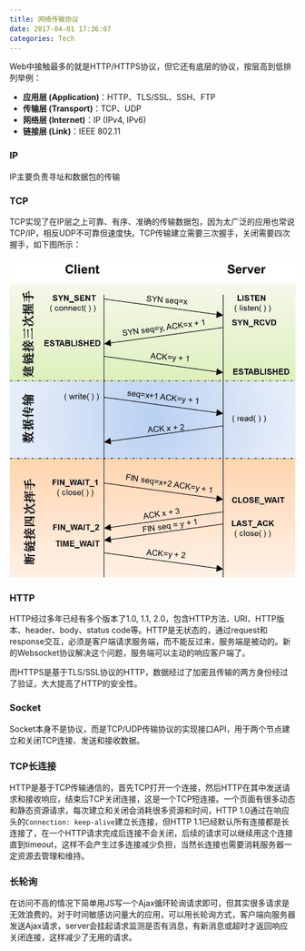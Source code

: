 ```yaml
---
title: 网络传输协议
date: 2017-04-01 17:36:07
categories: Tech
---
```


Web中接触最多的就是HTTP/HTTPS协议，但它还有底层的协议，按层高到低排列举例：

- **应用层 (Application)**：HTTP、TLS/SSL、SSH、FTP
- **传输层 (Transport)**：TCP、UDP
- **网络层 (Internet)**：IP (IPv4, IPv6)
- **链接层 (Link)**：IEEE 802.11‎ 

<!-- more -->

### IP

IP主要负责寻址和数据包的传输

### TCP

TCP实现了在IP层之上可靠、有序、准确的传输数据包，因为太广泛的应用也常说TCP/IP，相反UDP不可靠但速度快。TCP传输建立需要三次握手，关闭需要四次握手，如下图所示：

![tcp](/img/internet_communication_protocol/tcp.jpg)

### HTTP

HTTP经过多年已经有多个版本了1.0, 1.1, 2.0，包含HTTP方法、URI、HTTP版本、header、body、status code等。HTTP是无状态的，通过request和response交互，必须是客户端请求服务端，而不能反过来，服务端是被动的。新的Websocket协议解决这个问题，服务端可以主动的响应客户端了。

而HTTPS是基于TLS/SSL协议的HTTP，数据经过了加密且传输的两方身份经过了验证，大大提高了HTTP的安全性。

### Socket

Socket本身不是协议，而是TCP/UDP传输协议的实现接口API，用于两个节点建立和关闭TCP连接、发送和接收数据。

### TCP长连接

HTTP是基于TCP传输通信的，首先TCP打开一个连接，然后HTTP在其中发送请求和接收响应，结束后TCP关闭连接，这是一个TCP短连接。一个页面有很多动态和静态资源请求，每次建立和关闭会消耗很多资源和时间，HTTP 1.0通过在响应头的`Connection: keep-alive`建立长连接，但HTTP 1.1已经默认所有连接都是长连接了，在一个HTTP请求完成后连接不会关闭，后续的请求可以继续用这个连接直到timeout，这样不会产生过多连接减少负担，当然长连接也需要消耗服务器一定资源去管理和维持。

### 长轮询

在访问不高的情况下简单用JS写一个Ajax循环轮询请求即可，但其实很多请求是无效浪费的。对于时间敏感访问量大的应用，可以用长轮询方式，客户端向服务器发送Ajax请求，server会挂起请求监测是否有消息，有新消息或超时才返回响应关闭连接，这样减少了无用的请求。